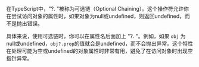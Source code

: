 在TypeScript中，"?. "被称为可选链（Optional Chaining）。这个操作符允许你在尝试访问对象的属性时，如果对象为null或undefined，则返回undefined，而不是抛出错误。

具体来说，使用可选链时，你可以在属性名后面加上 "?. "。例如，如果 `obj` 为null或undefined，`obj?.prop`的值就会是undefined，而不会抛出异常。这个特性在处理可能为空或undefined的对象属性时非常有用，避免了在访问对象时出现空指针异常。


